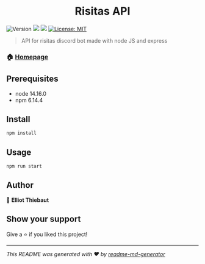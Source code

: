<h1 align="center">Risitas API</h1>
<p>
  <img alt="Version" src="https://img.shields.io/badge/version-1.0.0-blue.svg?cacheSeconds=2592000" />
  <img src="https://img.shields.io/badge/node-14.16.0-blue.svg" />
  <img src="https://img.shields.io/badge/npm-6.14.4-blue.svg" />
  <a href="#" target="_blank">
    <img alt="License: MIT" src="https://img.shields.io/badge/License-MIT-yellow.svg" />
  </a>
</p>

> API for risitas discord bot made with node JS and express

### 🏠 [Homepage](https://github.com/ElliotThiebaut/risitas-api)

## Prerequisites

- node 14.16.0
- npm 6.14.4

## Install

```sh
npm install
```

## Usage

```sh
npm run start
```


## Author

👤 **Elliot Thiebaut**


## Show your support

Give a ⭐️ if you liked this project!

***
_This README was generated with ❤️ by [readme-md-generator](https://github.com/kefranabg/readme-md-generator)_